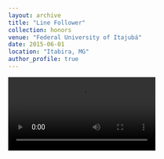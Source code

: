 ```yaml
---
layout: archive
title: "Line Follower"
collection: honors
venue: "Federal University of Itajubá"
date: 2015-06-01
location: "Itabira, MG"
author_profile: true
---
```


<video controls>
  <source src="/videos/line-follower.mp4" type="video/mp4">
Your browser does not support the video tag.
</video>
